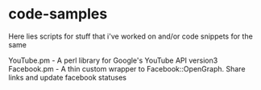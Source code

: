# code-samples
Here lies scripts for stuff that i've worked on and/or code snippets for the same

YouTube.pm - A perl library for Google's YouTube API version3
Facebook.pm - A thin custom wrapper to Facebook::OpenGraph. Share links and update facebook statuses
